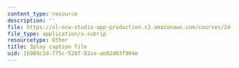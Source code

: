 ```yaml
---
content_type: resource
description: ''
file: https://ol-ocw-studio-app-production.s3.amazonaws.com/courses/24-912-black-matters-introduction-to-black-studies-spring-2017/1b989c2d775c528f82ceae82d63f904e_WdQUiCPvcvw.vtt
file_type: application/x-subrip
resourcetype: Other
title: 3play caption file
uid: 1b989c2d-775c-528f-82ce-ae82d63f904e
---
```

